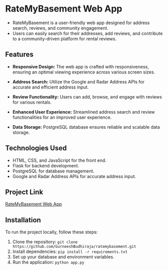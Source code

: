 # RateMyBasement Web App
- RateMyBasement is a user-friendly web app designed for address search, reviews, and community engagement.
- Users can easily search for their addresses, add reviews, and contribute to a community-driven platform for rental reviews.
## Features
- **Responsive Design:** The web app is crafted with responsiveness, ensuring an optimal viewing experience across various screen sizes.
- **Address Search:** Utilize the Google and Radar Address APIs for accurate and efficient address input.
- **Review Functionality:** Users can add, browse, and engage with reviews for various rentals.
- **Enhanced User Experience:** Streamlined address search and review functionalities for an improved user experience.

- **Data Storage:** PostgreSQL database ensures reliable and scalable data storage.

## Technologies Used
- HTML, CSS, and JavaScript for the front end.
- Flask for backend development.
- PostgreSQL for database management.
- Google and Radar Address APIs for accurate address input.

## Project Link

[RateMyBasement Web App](https://ratemybasement.onrender.com/)

## Installation

To run the project locally, follow these steps:
1. Clone the repository: `git clone https://github.com/GurneeshBudhiraja/ratemybasement.git`
2. Install dependencies: `pip install -r requirements.txt`
3. Set up your database and environment variables.
4. Run the application: `python app.py`


